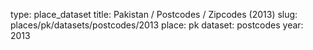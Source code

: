 type: place_dataset
title: Pakistan / Postcodes / Zipcodes (2013)
slug: places/pk/datasets/postcodes/2013
place: pk
dataset: postcodes
year: 2013
